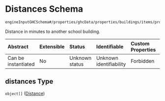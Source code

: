 # Distances Schema

```txt
engineInputGHCSchema#/properties/ghcData/properties/buildings/items/properties/distances
```

Distance in minutes to another school building.

| Abstract            | Extensible | Status         | Identifiable            | Custom Properties | Additional Properties | Access Restrictions | Defined In                                                        |
| :------------------ | :--------- | :------------- | :---------------------- | :---------------- | :-------------------- | :------------------ | :---------------------------------------------------------------- |
| Can be instantiated | No         | Unknown status | Unknown identifiability | Forbidden         | Allowed               | none                | [ghc.schema.json*](../out/ghc.schema.json "open original schema") |

## distances Type

`object[]` ([Distance](ghc-properties-ghcdata-properties-buildings-building-properties-distances-distance.md))
